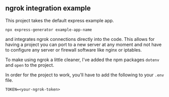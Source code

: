 ## ngrok integration example

This project takes the default express example app.

`npx express-generator example-app-name`

and integrates ngrok connections directly into the code. This allows for having a project you can port to a new server
at any moment and not have to configure any server or firewall software like nginx or iptables.

To make using ngrok a little cleaner, I've added the npm packages `dotenv` and `open` to the project.

In order for the project to work, you'll have to add the following to your `.env` file.

`TOKEN=<your-ngrok-token>`